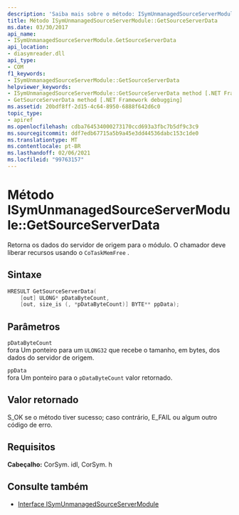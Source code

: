 ```yaml
---
description: 'Saiba mais sobre o método: ISymUnmanagedSourceServerModule:: GetSourceServerData'
title: Método ISymUnmanagedSourceServerModule::GetSourceServerData
ms.date: 03/30/2017
api_name:
- ISymUnmanagedSourceServerModule.GetSourceServerData
api_location:
- diasymreader.dll
api_type:
- COM
f1_keywords:
- ISymUnmanagedSourceServerModule::GetSourceServerData
helpviewer_keywords:
- ISymUnmanagedSourceServerModule::GetSourceServerData method [.NET Framework debugging]
- GetSourceServerData method [.NET Framework debugging]
ms.assetid: 20bdf8ff-2d15-4c64-8950-6888f642d6c0
topic_type:
- apiref
ms.openlocfilehash: cdba764534000273170ccd693a3fbc7b5df9c3c9
ms.sourcegitcommit: ddf7edb67715a5b9a45e3dd44536dabc153c1de0
ms.translationtype: MT
ms.contentlocale: pt-BR
ms.lasthandoff: 02/06/2021
ms.locfileid: "99763157"
---
```

# <a name="isymunmanagedsourceservermodulegetsourceserverdata-method"></a>Método ISymUnmanagedSourceServerModule::GetSourceServerData

Retorna os dados do servidor de origem para o módulo. O chamador deve liberar recursos usando o `CoTaskMemFree` .  
  
## <a name="syntax"></a>Sintaxe  
  
```cpp  
HRESULT GetSourceServerData(  
    [out] ULONG* pDataByteCount,
    [out, size_is (, *pDataByteCount)] BYTE** ppData);  
```  
  
## <a name="parameters"></a>Parâmetros  

 `pDataByteCount`  
 fora Um ponteiro para um `ULONG32` que recebe o tamanho, em bytes, dos dados do servidor de origem.  
  
 `ppData`  
 fora Um ponteiro para o `pDataByteCount` valor retornado.  
  
## <a name="return-value"></a>Valor retornado  

 S_OK se o método tiver sucesso; caso contrário, E_FAIL ou algum outro código de erro.  
  
## <a name="requirements"></a>Requisitos  

 **Cabeçalho:** CorSym. idl, CorSym. h  
  
## <a name="see-also"></a>Consulte também

- [Interface ISymUnmanagedSourceServerModule](isymunmanagedsourceservermodule-interface.md)
